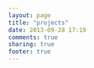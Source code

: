 ```yaml
---
layout: page
title: "projects"
date: 2013-09-28 17:19
comments: true
sharing: true
footer: true
---
```

